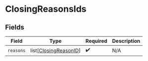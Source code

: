 # ClosingReasonsIds


## Fields

| Field                                                           | Type                                                            | Required                                                        | Description                                                     |
| --------------------------------------------------------------- | --------------------------------------------------------------- | --------------------------------------------------------------- | --------------------------------------------------------------- |
| `reasons`                                                       | list[[ClosingReasonID](../../models/shared/closingreasonid.md)] | :heavy_check_mark:                                              | N/A                                                             |